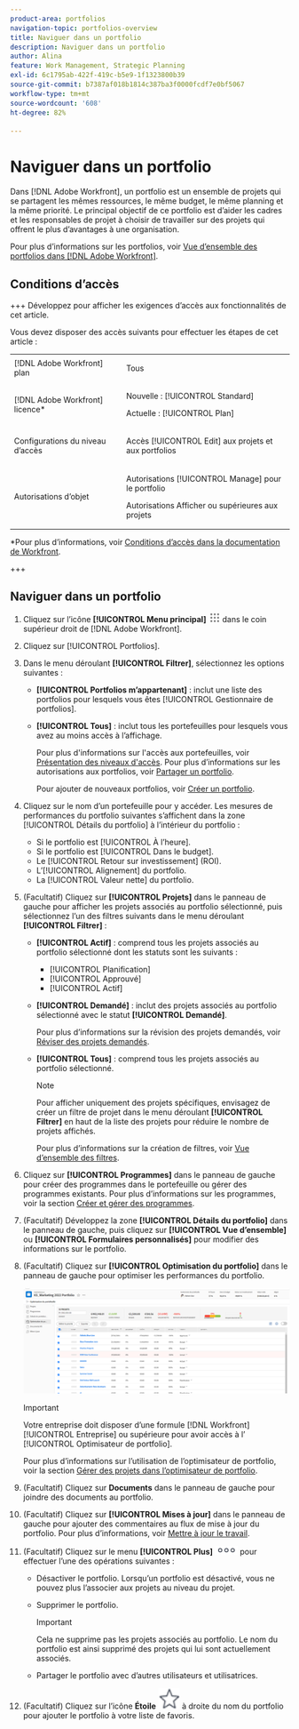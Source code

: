 ```yaml
---
product-area: portfolios
navigation-topic: portfolios-overview
title: Naviguer dans un portfolio
description: Naviguer dans un portfolio
author: Alina
feature: Work Management, Strategic Planning
exl-id: 6c1795ab-422f-419c-b5e9-1f1323800b39
source-git-commit: b7387af018b1814c387ba3f0000fcdf7e0bf5067
workflow-type: tm+mt
source-wordcount: '608'
ht-degree: 82%

---
```


# Naviguer dans un portfolio

<!--
<p data-mc-conditions="QuicksilverOrClassic.Draft mode">(NOTE: This article will need to be further revised and maybe merged into Understanding Portfolios?! (other?!).)</p>
-->

Dans [!DNL Adobe Workfront], un portfolio est un ensemble de projets qui se partagent les mêmes ressources, le même budget, le même planning et la même priorité. Le principal objectif de ce portfolio est d’aider les cadres et les responsables de projet à choisir de travailler sur des projets qui offrent le plus d’avantages à une organisation.

Pour plus d’informations sur les portfolios, voir [Vue d’ensemble des portfolios dans  [!DNL Adobe Workfront]](../../../manage-work/portfolios/portfolios-overview/portfolio-overview.md).

## Conditions d’accès


+++ Développez pour afficher les exigences d’accès aux fonctionnalités de cet article.

Vous devez disposer des accès suivants pour effectuer les étapes de cet article :

<table style="table-layout:auto"> 
 <col> 
 <col> 
 <tbody> 
  <tr> 
   <td role="rowheader">[!DNL Adobe Workfront] plan</td> 
   <td> <p>Tous </p> </td> 
  </tr> 
  <tr> 
   <td role="rowheader">[!DNL Adobe Workfront] licence*</td> 
   <td> <p>Nouvelle : [!UICONTROL Standard] </p>
   <p>Actuelle : [!UICONTROL Plan] </p> </td> 
  </tr> 
  <tr> 
   <td role="rowheader">Configurations du niveau d’accès</td> 
   <td> <p>Accès [!UICONTROL Edit] aux projets et aux portfolios</p>  </td> 
  </tr> 
  <tr> 
   <td role="rowheader">Autorisations d’objet</td> 
   <td> <p>Autorisations [!UICONTROL Manage] pour le portfolio</p> <p>Autorisations Afficher ou supérieures aux projets</p>  </td> 
  </tr> 
 </tbody> 
</table>

*Pour plus d’informations, voir [Conditions d’accès dans la documentation de Workfront](/help/quicksilver/administration-and-setup/add-users/access-levels-and-object-permissions/access-level-requirements-in-documentation.md).

+++

## Naviguer dans un portfolio

1. Cliquez sur l’icône **[!UICONTROL Menu principal]** ![Menu principal](assets/main-menu-icon.png) dans le coin supérieur droit de [!DNL Adobe Workfront].

1. Cliquez sur [!UICONTROL Portfolios].
1. Dans le menu déroulant **[!UICONTROL Filtrer]**, sélectionnez les options suivantes :

   * **[!UICONTROL Portfolios m’appartenant]** : inclut une liste des portfolios pour lesquels vous êtes [!UICONTROL Gestionnaire de portfolios].
   * **[!UICONTROL Tous]** : inclut tous les portefeuilles pour lesquels vous avez au moins accès à l’affichage.

     Pour plus d&#39;informations sur l&#39;accès aux portefeuilles, voir [Présentation des niveaux d&#39;accès](../../../administration-and-setup/add-users/access-levels-and-object-permissions/access-levels-overview.md).
Pour plus d’informations sur les autorisations aux portfolios, voir [Partager un portfolio](../../../workfront-basics/grant-and-request-access-to-objects/share-a-portfolio.md).

     Pour ajouter de nouveaux portfolios, voir [Créer un portfolio](../../../manage-work/portfolios/create-and-manage-portfolios/create-portfolios.md).

1. Cliquez sur le nom d’un portefeuille pour y accéder.
Les mesures de performances du portfolio suivantes s’affichent dans la zone [!UICONTROL Détails du portfolio] à l’intérieur du portfolio :

   * Si le portfolio est [!UICONTROL À l’heure].
   * Si le portfolio est [!UICONTROL Dans le budget].
   * Le [!UICONTROL Retour sur investissement] (ROI).
   * L’[!UICONTROL Alignement] du portfolio.
   * La [!UICONTROL Valeur nette] du portfolio.

1. (Facultatif) Cliquez sur **[!UICONTROL Projets]** dans le panneau de gauche pour afficher les projets associés au portfolio sélectionné, puis sélectionnez l’un des filtres suivants dans le menu déroulant **[!UICONTROL Filtrer]** :

   * **[!UICONTROL Actif]** : comprend tous les projets associés au portfolio sélectionné dont les statuts sont les suivants :

      * [!UICONTROL Planification]
      * [!UICONTROL Approuvé]
      * [!UICONTROL Actif]
   * **[!UICONTROL Demandé]** : inclut des projets associés au portfolio sélectionné avec le statut **[!UICONTROL Demandé]**.

     Pour plus d’informations sur la révision des projets demandés, voir [Réviser des projets demandés](../../../manage-work/portfolios/create-and-manage-portfolios/review-requested-projects.md).

   * **[!UICONTROL Tous]** : comprend tous les projets associés au portfolio sélectionné.

     >[!NOTE]
     >
     >Pour afficher uniquement des projets spécifiques, envisagez de créer un filtre de projet dans le menu déroulant **[!UICONTROL Filtrer]** en haut de la liste des projets pour réduire le nombre de projets affichés.

     Pour plus d’informations sur la création de filtres, voir [Vue d’ensemble des filtres](../../../reports-and-dashboards/reports/reporting-elements/filters-overview.md).


1. Cliquez sur **[!UICONTROL Programmes]** dans le panneau de gauche pour créer des programmes dans le portefeuille ou gérer des programmes existants.
Pour plus d’informations sur les programmes, voir la section [Créer et gérer des programmes](../../../manage-work/portfolios/create-and-manage-programs/create-and-manage-programs.md).

1. (Facultatif) Développez la zone **[!UICONTROL Détails du portfolio]** dans le panneau de gauche, puis cliquez sur **[!UICONTROL Vue d’ensemble]** ou **[!UICONTROL Formulaires personnalisés]** pour modifier des informations sur le portfolio.

1. (Facultatif) Cliquez sur **[!UICONTROL Optimisation du portfolio]** dans le panneau de gauche pour optimiser les performances du portfolio.

   ![Portfolio optimizer avec projets](assets/portfolio-optimizer-with-projects-nwe-350x89.png)

   >[!IMPORTANT]
   >
   >Votre entreprise doit disposer d’une formule [!DNL Workfront] [!UICONTROL Entreprise] ou supérieure pour avoir accès à l’ [!UICONTROL Optimisateur de portfolio].

   Pour plus d’informations sur l’utilisation de l’optimisateur de portfolio, voir la section [Gérer des projets dans l’optimisateur de portfolio](../../../manage-work/portfolios/portfolio-optimizer/manage-projects-in-portfolio-optimizer.md).

1. (Facultatif) Cliquez sur **Documents** dans le panneau de gauche pour joindre des documents au portfolio.
1. (Facultatif) Cliquez sur **[!UICONTROL Mises à jour]** dans le panneau de gauche pour ajouter des commentaires au flux de mise à jour du portfolio. Pour plus d’informations, voir [Mettre à jour le travail](../../../workfront-basics/updating-work-items-and-viewing-updates/update-work.md).
1. (Facultatif) Cliquez sur le menu **[!UICONTROL Plus]** ![Plus](assets/qs-more-icon-on-an-object.png) pour effectuer l’une des opérations suivantes :

   * Désactiver le portfolio. Lorsqu’un portfolio est désactivé, vous ne pouvez plus l’associer aux projets au niveau du projet.
   * Supprimer le portfolio.

     >[!IMPORTANT]
     >
     >Cela ne supprime pas les projets associés au portfolio. Le nom du portfolio est ainsi supprimé des projets qui lui sont actuellement associés.

   * Partager le portfolio avec d’autres utilisateurs et utilisatrices.

1. (Facultatif) Cliquez sur l’icône **Étoile** ![Icône Étoile](assets/qs-star-icon-favorites-39x38.png) à droite du nom du portfolio pour ajouter le portfolio à votre liste de favoris.
